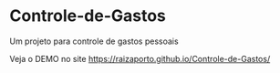 # Controle-de-Gastos

Um projeto para controle de gastos pessoais

Veja o DEMO no site https://raizaporto.github.io/Controle-de-Gastos/
